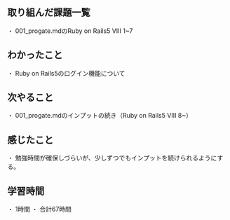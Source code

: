 ## 取り組んだ課題一覧
・ 001_progate.mdのRuby on Rails5 Ⅷ 1~7
## わかったこと
・ Ruby on Rails5のログイン機能について
## 次やること
・ 001_progate.mdのインプットの続き（Ruby on Rails5 Ⅷ 8~）
## 感じたこと
・ 勉強時間が確保しづらいが、少しずつでもインプットを続けられるようにする。
## 学習時間
・ 1時間
・ 合計67時間
